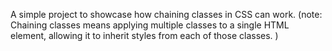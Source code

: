 A simple project to showcase how chaining classes in CSS can work.
(note: Chaining classes means applying multiple classes to a single HTML element, allowing it to inherit styles from each of those classes. )
